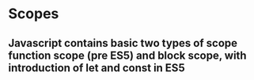 # Scopes

## Javascript contains basic two types of scope function scope (pre ES5) and block scope, with introduction of let and const in ES5